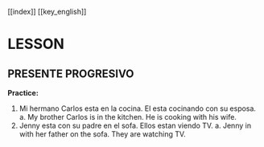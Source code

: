 [[index]]
[[key_english]]

# LESSON


## PRESENTE PROGRESIVO

**Practice:**
1. Mi hermano Carlos esta en la cocina. El esta cocinando con su esposa.
	a. My brother Carlos is in the kitchen. He is cooking with his wife.
2. Jenny esta con su padre en el sofa. Ellos estan viendo TV.
	a. Jenny in  with her father on the sofa. They are watching TV.
